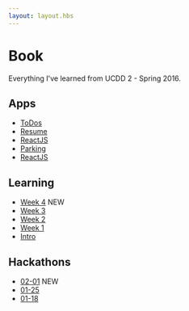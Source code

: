 ```yaml
---
layout: layout.hbs
---
```


# Book

Everything I've learned from UCDD 2 - Spring 2016.

## Apps
* [ToDos](apps/todos/)
* [Resume](apps/resume/)
 * [ReactJS](apps/resume/react)
* [Parking](apps/parking/)
 * [ReactJS](apps/parking/react)


## Learning
* [Week 4](learning/week4) <span class="chip red">NEW</span>
* [Week 3](learning/week3)
* [Week 2](learning/week2)
* [Week 1](learning/week1)
* [Intro](learning/intro)

## Hackathons
* [02-01](hackathons/02-01) <span class="chip red">NEW</span>
* [01-25](hackathons/01-25)
* [01-18](hackathons/01-18)
